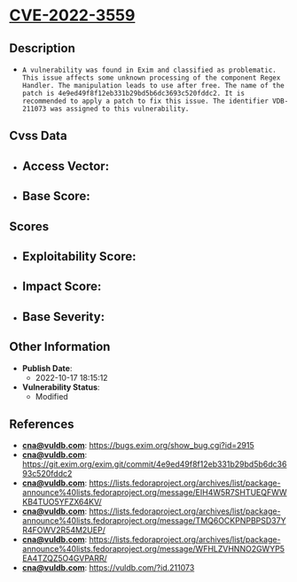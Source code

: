 
# [CVE-2022-3559](https://bugs.exim.org/show_bug.cgi?id=2915)

## Description

- `A vulnerability was found in Exim and classified as problematic. This issue affects some unknown processing of the component Regex Handler. The manipulation leads to use after free. The name of the patch is 4e9ed49f8f12eb331b29bd5b6dc3693c520fddc2. It is recommended to apply a patch to fix this issue. The identifier VDB-211073 was assigned to this vulnerability.`

## Cvss Data

- **Access Vector**:
  - 
- **Base Score**:
  - 

## Scores

- **Exploitability Score**:
  - 
- **Impact Score**:
  - 
- **Base Severity**:
  - 

## Other Information

- **Publish Date**:
  - 2022-10-17 18:15:12
- **Vulnerability Status**:
  - Modified

## References

- **cna@vuldb.com**: https://bugs.exim.org/show_bug.cgi?id=2915
- **cna@vuldb.com**: https://git.exim.org/exim.git/commit/4e9ed49f8f12eb331b29bd5b6dc3693c520fddc2
- **cna@vuldb.com**: https://lists.fedoraproject.org/archives/list/package-announce%40lists.fedoraproject.org/message/EIH4W5R7SHTUEQFWWKB4TUO5YFZX64KV/
- **cna@vuldb.com**: https://lists.fedoraproject.org/archives/list/package-announce%40lists.fedoraproject.org/message/TMQ6OCKPNPBPSD37YR4FOWV2R54M2UEP/
- **cna@vuldb.com**: https://lists.fedoraproject.org/archives/list/package-announce%40lists.fedoraproject.org/message/WFHLZVHNNO2GWYP5EA4TZQZ5O4GVPARR/
- **cna@vuldb.com**: https://vuldb.com/?id.211073
